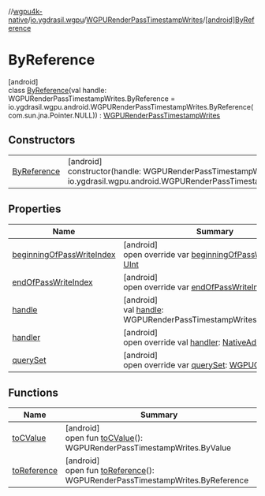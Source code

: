 //[wgpu4k-native](../../../../index.md)/[io.ygdrasil.wgpu](../../index.md)/[WGPURenderPassTimestampWrites](../index.md)/[[android]ByReference](index.md)

# ByReference

[android]\
class [ByReference](index.md)(val handle: WGPURenderPassTimestampWrites.ByReference = io.ygdrasil.wgpu.android.WGPURenderPassTimestampWrites.ByReference(com.sun.jna.Pointer.NULL)) : [WGPURenderPassTimestampWrites](../index.md)

## Constructors

| | |
|---|---|
| [ByReference](-by-reference.md) | [android]<br>constructor(handle: WGPURenderPassTimestampWrites.ByReference = io.ygdrasil.wgpu.android.WGPURenderPassTimestampWrites.ByReference(com.sun.jna.Pointer.NULL)) |

## Properties

| Name | Summary |
|---|---|
| [beginningOfPassWriteIndex](beginning-of-pass-write-index.md) | [android]<br>open override var [beginningOfPassWriteIndex](beginning-of-pass-write-index.md): [UInt](https://kotlinlang.org/api/core/kotlin-stdlib/kotlin/-u-int/index.html) |
| [endOfPassWriteIndex](end-of-pass-write-index.md) | [android]<br>open override var [endOfPassWriteIndex](end-of-pass-write-index.md): [UInt](https://kotlinlang.org/api/core/kotlin-stdlib/kotlin/-u-int/index.html) |
| [handle](handle.md) | [android]<br>val [handle](handle.md): WGPURenderPassTimestampWrites.ByReference |
| [handler](handler.md) | [android]<br>open override val [handler](handler.md): [NativeAddress](../../../ffi/-native-address/index.md) |
| [querySet](query-set.md) | [android]<br>open override var [querySet](query-set.md): [WGPUQuerySet](../../-w-g-p-u-query-set/index.md)? |

## Functions

| Name | Summary |
|---|---|
| [toCValue](../[android]to-c-value.md) | [android]<br>open fun [toCValue](../[android]to-c-value.md)(): WGPURenderPassTimestampWrites.ByValue |
| [toReference](../to-reference.md) | [android]<br>open fun [toReference](../to-reference.md)(): WGPURenderPassTimestampWrites.ByReference |